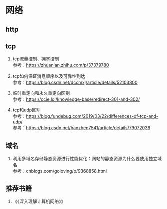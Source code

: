 # 网络

## http

## tcp
1. tcp流量控制、拥塞控制<br>
参考：https://zhuanlan.zhihu.com/p/37379780

2. tcp如何保证消息顺序以及可靠性到达<br>
参考：https://blog.csdn.net/dccmxj/article/details/52103800

3. 临时重定向和永久重定向区别<br>
参考：https://ccie.lol/knowledge-base/redirect-301-and-302/

1. tcp和udp区别<br>
参考：https://blog.fundebug.com/2019/03/22/differences-of-tcp-and-udp/<br>
参考：https://blog.csdn.net/hanzhen7541/article/details/79072036<br>

## 域名
1. 利用多域名存储静态资源进行性能优化：网站的静态资源为什么要使用独立域名<br>
参考：cnblogs.com/goloving/p/9368858.html

## 推荐书籍
1. 《《深入理解计算机网络》》